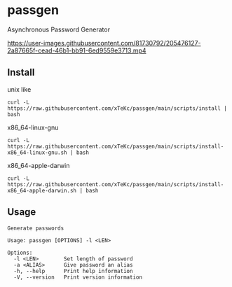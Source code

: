 # passgen
Asynchronous Password Generator

https://user-images.githubusercontent.com/81730792/205476127-2a87665f-cead-46b1-bb91-6ed9559e3713.mp4

## **Install**

unix like
```
curl -L https://raw.githubusercontent.com/xTeKc/passgen/main/scripts/install | bash
```

x86_64-linux-gnu
```
curl -L https://raw.githubusercontent.com/xTeKc/passgen/main/scripts/install-x86_64-linux-gnu.sh | bash
```

x86_64-apple-darwin
```
curl -L https://raw.githubusercontent.com/xTeKc/passgen/main/scripts/install-x86_64-apple-darwin.sh | bash
``` 

## **Usage**
```
Generate passwords

Usage: passgen [OPTIONS] -l <LEN>

Options:
  -l <LEN>        Set length of password
  -a <ALIAS>      Give password an alias
  -h, --help      Print help information
  -V, --version   Print version information
```
